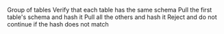 Group of tables
Verify that each table has the same schema
Pull the first table's schema and hash it
Pull all the others and hash it
Reject and do not continue if the hash does not match
